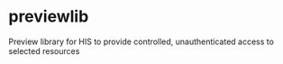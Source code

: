 # previewlib
Preview library for HIS to provide controlled, unauthenticated access to selected resources
